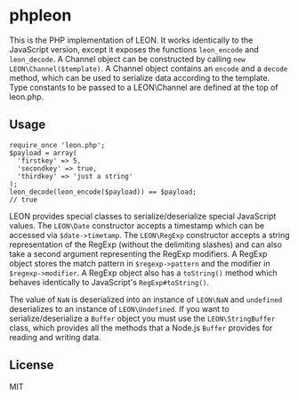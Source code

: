 # phpleon
This is the PHP implementation of LEON. It works identically to the JavaScript version, except it exposes the functions `leon_encode` and `leon_decode`. A Channel object can be constructed by calling `new LEON\Channel($template)`. A Channel object contains an `encode` and a `decode` method, which can be used to serialize data according to the template. Type constants to be passed to a LEON\Channel are defined at the top of leon.php.

## Usage

```
require_once 'leon.php';
$payload = array(
  'firstkey' => 5,
  'secondkey' => true,
  'thirdkey' => 'just a string'
);
leon_decode(leon_encode($payload)) == $payload;
// true
```

LEON provides special classes to serialize/deserialize special JavaScript values. The `LEON\Date` constructor accepts a timestamp which can be accessed via `$date->timetamp`. The `LEON\RegExp` constructor accepts a string representation of the RegExp (without the delimiting slashes) and can also take a second argument representing the RegExp modifiers. A RegExp object stores the match pattern in `$regexp->pattern` and the modifier in `$regexp->modifier`. A RegExp object also has a `toString()` method which behaves identically to JavaScript's `RegExp#toString()`.

The value of `NaN` is deserialized into an instance of `LEON\NaN` and `undefined` deserializes to an instance of `LEON\Undefined`. If you want to serialize/deserialize a `Buffer` object you must use the `LEON\StringBuffer` class, which provides all the methods that a Node.js `Buffer` provides for reading and writing data.

## License
MIT
